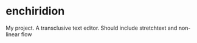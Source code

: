 # enchiridion
My project. A transclusive text editor. Should include stretchtext and non-linear flow
